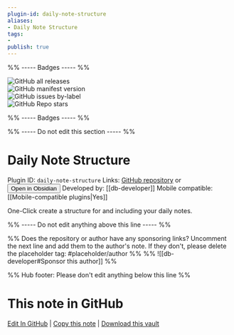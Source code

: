 ```yaml
---
plugin-id: daily-note-structure
aliases:
- Daily Note Structure
tags: 
- 
publish: true
---
```


%% ----- Badges ----- %%

![GitHub all releases](https://img.shields.io/github/downloads/db-developer/daily-note-structure/total?color=573E7A&logo=github&style=for-the-badge)   
![GitHub manifest version](https://img.shields.io/github/manifest-json/v/db-developer/daily-note-structure?color=573E7A&logo=github&style=for-the-badge)   
![GitHub issues by-label](https://img.shields.io/github/issues/db-developer/daily-note-structure/help%20wanted?color=573E7A&logo=github&style=for-the-badge)   
![GitHub Repo stars](https://img.shields.io/github/stars/db-developer/daily-note-structure?color=573E7A&logo=github&style=for-the-badge)

%% ----- Badges ----- %%

%% ----- Do not edit this section ----- %%

# Daily Note Structure

Plugin ID: `daily-note-structure`
Links: [GitHub repository](https://github.com/db-developer/daily-note-structure) or [<button id=HH>Open in Obsidian</button>](obsidian://show-plugin?id=daily-note-structure)
Developed by: [[db-developer]]
Mobile compatible: [[Mobile-compatible plugins|Yes]]

One-Click create a structure for and including your daily notes.

%% ----- Do not edit anything above this line ----- %% 

%% Does the repository or author have any sponsoring links? Uncomment the next line and add them to the author's note. If they don't, please delete the placeholder tag: #placeholder/author %%
%% ![[db-developer#Sponsor this author]] %%

%% Hub footer: Please don't edit anything below this line %%

# This note in GitHub

<span class="git-footer">[Edit In GitHub](https://github.dev/obsidian-community/obsidian-hub/blob/main/02%20-%20Community%20Expansions/02.05%20All%20Community%20Expansions/Plugins/daily-note-structure.md "git-hub-edit-note") | [Copy this note](https://raw.githubusercontent.com/obsidian-community/obsidian-hub/main/02%20-%20Community%20Expansions/02.05%20All%20Community%20Expansions/Plugins/daily-note-structure.md "git-hub-copy-note") | [Download this vault](https://github.com/obsidian-community/obsidian-hub/archive/refs/heads/main.zip "git-hub-download-vault") </span>
